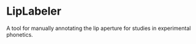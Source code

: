 # LipLabeler
A tool for manually annotating the lip aperture for studies in experimental phonetics.
